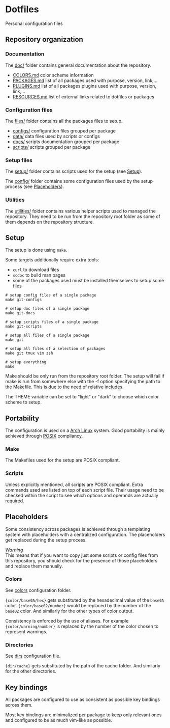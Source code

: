 # Dotfiles

Personal configuration files


## Repository organization

### Documentation

The [doc/](doc) folder contains general documentation about the repository.

- [COLORS.md](doc/COLORS.md)
  color scheme information
- [PACKAGES.md](doc/PACKAGES.md)
  list of all packages used with purpose, version, link,...
- [PLUGINS.md](doc/PLUGINS.md)
  list of all packages plugins used with purpose, version, link,...
- [RESOURCES.md](doc/RESOURCES.md)
  list of external links related to dotfiles or packages

### Configuration files

The [files/](files) folder contains all the packages files to setup.

- [configs/](files/configs/)
  configuration files grouped per package
- [data/](files/data)
  data files used by scripts or configs
- [docs/](files/docs)
  scripts documentation grouped per package
- [scripts/](files/scripts)
  scripts grouped per package


### Setup files

The [setup/](setup) folder contains scripts used for the setup
(see [Setup](#setup)).

The [config/](config) folder contains some configuration files used by the
setup process (see [Placeholders](#placeholders)).


### Utilities

The [utilities/](utilities) folder contains various helper scripts used to
managed the repository.
They need to be run from the repository root folder as some of them depends on
the repository structure.


## Setup

The setup is done using `make`.

Some targets additionally require extra tools:
- `curl` to download files
- `scdoc` to build man pages
- some of the packages used must be installed themselves to setup some files

```shell
# setup config files of a single package
make git-configs

# setup doc files of a single package
make git-docs

# setup scripts files of a single package
make git-scripts

# setup all files of a single package
make git

# setup all files of a selection of packages
make git tmux vim zsh

# setup everything
make
```

Make should be only run from the repository root folder.
The setup will fail if make is run from somewhere else with the -f option
specifying the path to the Makefile.
This is due to the need of relative includes.

The THEME variable can be set to "light" or "dark" to choose which color scheme
to setup.


## Portability

The configuration is used on a [Arch Linux](https://www.archlinux.org/) system.
Good portability is mainly achieved through
[POSIX](https://pubs.opengroup.org/onlinepubs/9699919799/) compliancy.

### Make

The Makefiles used for the setup are POSIX compliant.

### Scripts

Unless explicitly mentioned, all scripts are POSIX compliant.
Extra commands used are listed on top of each script file.
Their usage need to be checked within the script to see which options and
operands are actually required.


## Placeholders

Some consistency across packages is achieved through a templating system with 
placeholders with a centralized configuration.
The placeholders get replaced during the setup process.

*Warning*  
This means that if you want to copy just some scripts or config files from this
repository, you should check for the presence of those placeholders and replace
them manually.

### Colors

See [colors](config/colors) configuration folder.

`{color/base0A/hex}` gets substituted by the hexadecimal value of the `base0A`
color. `{color/base02/number}` would be replaced by the number of the
`base02` color.
And similarly for the other types of color output.

Consistency is enforced by the use of aliases. For example
`{color/warning/number}` is replaced by the number of the color chosen to
represent warnings.

### Directories

See [dirs](config/dirs) configuration file.

`{dir/cache}` gets substituted by the path of the cache folder.
And similarly for the other directories.


## Key bindings

All packages are configured to use as consistent as possible key bindings
across them.

Most key bindings are minimalized per package to keep only relevant ones
and configured to be as much vim-like as possible.
